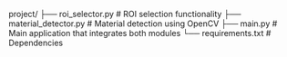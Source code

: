 project/
├── roi_selector.py       # ROI selection functionality
├── material_detector.py  # Material detection using OpenCV 
├── main.py               # Main application that integrates both modules
└── requirements.txt      # Dependencies